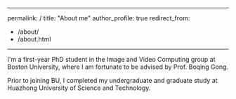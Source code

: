 
---
permalink: /
title: "About me"
author_profile: true
redirect_from: 
  - /about/
  - /about.html
---

I'm a first-year PhD student in the Image and Video Computing group at Boston University, where I am fortunate to be advised by Prof. Boqing Gong.

Prior to joining BU, I completed my undergraduate and graduate study at Huazhong University of Science and Technology.
